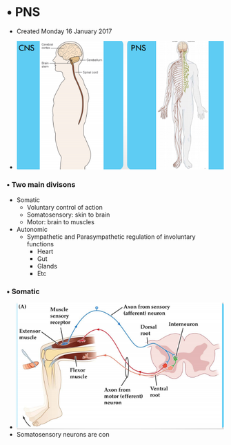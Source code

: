 # • PNS

* Created Monday 16 January 2017



* ![](./PNS/pasted_image.png)


### • Two main divisons

* Somatic
	* Voluntary control of action
	* Somatosensory: skin to brain
	* Motor: brain to muscles
* Autonomic
	* Sympathetic and Parasympathetic regulation of involuntary functions
		* Heart
		* Gut
		* Glands
		* Etc


### • Somatic

* ![](./PNS/pasted_image002.png)
* Somatosensory neurons are con

	

